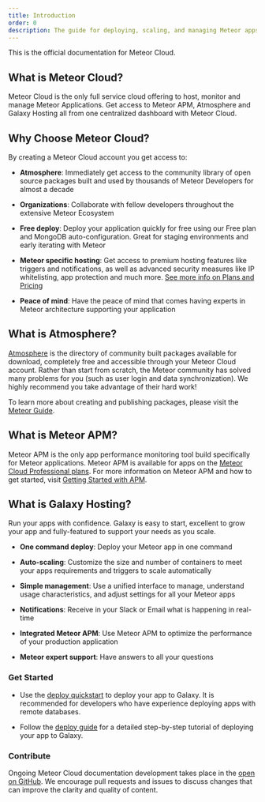 ```yaml
---
title: Introduction
order: 0
description: The guide for deploying, scaling, and managing Meteor apps on Meteor Cloud
---
```


This is the official documentation for Meteor Cloud. 

<h2 id="what-is">What is Meteor Cloud?</h2>

Meteor Cloud is the only full service cloud offering to host, monitor and manage Meteor Applications. Get access to Meteor APM, Atmosphere and Galaxy Hosting all from one centralized dashboard with Meteor Cloud.



<h2 id="why-choose">Why Choose Meteor Cloud?</h2>

By creating a Meteor Cloud account you get access to:

- **Atmosphere**: Immediately get access to the community library of open source packages built and used by thousands of Meteor Developers for almost a decade

- **Organizations**: Collaborate with fellow developers throughout the extensive Meteor Ecosystem

- **Free deploy**: Deploy your application quickly for free using our Free plan and MongoDB auto-configuration. Great for staging environments and early iterating with Meteor

- **Meteor specific hosting**: Get access to premium hosting features like triggers and notifications, as well as advanced security measures like IP whitelisting, app protection and much more. [See more info on Plans and Pricing](/billing.html) 

 - **Peace of mind**: Have the peace of mind that comes having experts in Meteor architecture supporting your application 



<h2 id="what-is">What is Atmosphere?</h2> 

[Atmosphere](https://atmospherejs.com/) is the directory of community built packages available for download, completely free and accessible through your Meteor Cloud account. Rather than start from scratch, the Meteor community has solved many problems for you (such as user login and data synchronization). We highly recommend you take advantage of their hard work!

To learn more about creating and publishing packages, please visit the [Meteor Guide](/writing-atmosphere-packages.html). 



<h2 id="what-is">What is Meteor APM?</h2> 

Meteor APM is the only app performance monitoring tool build specifically for Meteor applications. Meteor APM is available for apps on the [Meteor Cloud Professional plans](/billing.html). For more information on Meteor APM and how to get started, visit [Getting Started with APM](/apm-getting-started.html).



<h2 id="what-is">What is Galaxy Hosting?</h2>

Run your apps with confidence. Galaxy is easy to start, excellent to grow your app and fully-featured to support your needs as you scale.

- **One command deploy**: Deploy your Meteor app in one command

- **Auto-scaling**: Customize the size and number of containers to meet your apps requirements and triggers to scale automatically

- **Simple management**: Use a unified interface to manage, understand usage characteristics, and adjust settings for all your Meteor apps

- **Notifications**: Receive in your Slack or Email what is happening in real-time

- **Integrated Meteor APM**: Use Meteor APM to optimize the performance of your production application

- **Meteor expert support**: Have answers to all your questions 

<h3 id="quickstart">Get Started</h3>

- Use the [deploy quickstart](/deploy-quickstart.html) to deploy your app to Galaxy. It is recommended for developers who have experience deploying apps with remote databases.

- Follow the [deploy guide](/deploy-guide.html) for a detailed step-by-step tutorial of deploying your app to Galaxy.


<h3 id="contribute">Contribute</h3>

Ongoing Meteor Cloud documentation development takes place in the [open on GitHub](https://github.com/meteor/galaxy-docs). We encourage pull requests and issues to discuss changes that can improve the clarity and quality of content.
